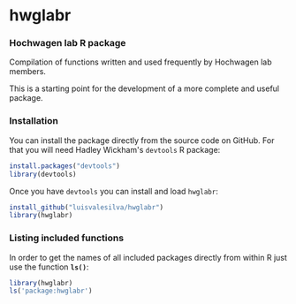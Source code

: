 # hwglabr
### Hochwagen lab R package

Compilation of functions written and used frequently by Hochwagen
lab members.

This is a starting point for the development of a more
complete and useful package.

### Installation

You can install the package directly from the source code on GitHub. For that you will need Hadley Wickham's `devtools` R package:
``` r
install.packages("devtools")
library(devtools)
```

Once you have `devtools` you can install and load `hwglabr`:
``` r
install_github("luisvalesilva/hwglabr")
library(hwglabr)
```

### Listing included functions

In order to get the names of all included packages directly from within R just use the function **`ls()`**:

``` r
library(hwglabr)
ls('package:hwglabr')
```

